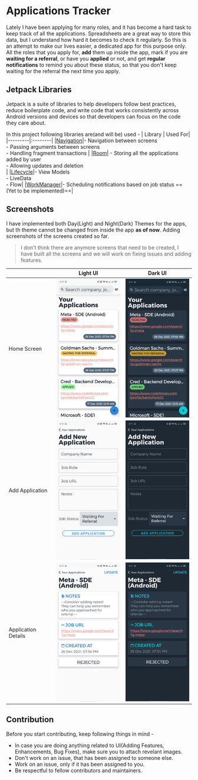 # Applications Tracker
Lately I have been applying for many roles, and it has become a hard task to keep track of all the applications. Spreadsheets are a great way to store this data, but I understand how hard it becomes to check it regularly.
So this is an attempt to make our lives easier, a dedicated app for this purpose only. All the roles that you apply for, **add** them up inside the app, mark if you are **waiting for a referral**, or have you **applied** or not, and get **regular notifications** to remind you about these status, so that you don't keep waiting for the referral the next time you apply.

## Jetpack Libraries
Jetpack is a suite of libraries to help developers follow best practices, reduce boilerplate code, and write code that works consistently across Android versions and devices so that developers can focus on the code they care about. 

In this project following libraries are(and will be) used -
| Library | Used For|
|---------|:--------|
|[Navigation](https://developer.android.com/jetpack/androidx/releases/navigation)|- Navigation between screens <br> - Passing arguments between screens <br> - Handling fragment transactions |
|[Room](https://developer.android.com/jetpack/androidx/releases/room)| - Storing all the applications added by user <br> - Allowing updates and deletion <br>|
|[Lifecycle](https://developer.android.com/jetpack/androidx/releases/lifecycle)|- View Models <br> - LiveData <br> - Flow|
|[WorkManager](https://developer.android.com/jetpack/androidx/releases/work)|- Scheduling notifications based on job status ==(Yet to be implemented)==|

## Screenshots
I have implemented both Day(Light) and Night(Dark) Themes for the apps, but th theme cannot be changed from inside the app **as of now**. Adding screenshots of the screens created so far.
> I don't think there are anymore screens that need to be created, I have built all the screens and we will work on fixing issues and adding features.

|    | Light UI | Dark UI |
|----|----------|---------|
|Home Screen|<img src="screenshots/home-light.jpeg" alt="Home Light UI" width="200px">|<img src="screenshots/home-dark.jpeg" alt="Home Dark UI" width="200px">|
|Add Application|<img src="screenshots/add-application-light.jpeg" alt="Add Application Light UI" width="200px">|<img src="screenshots/add-application-dark.jpeg" alt="Add Application Dark UI" width="200px">|
|Application Details|<img src="screenshots/application-details-light.jpeg" alt="Application Details Light UI" width="200px">|<img src="screenshots/application-details-dark.jpeg" alt="Application Details Dark UI" width="200px">|

## Contribution
Before you start contributing, keep following things in mind - 
* In case you are doing anything related to UI(Adding Features, Enhancements, Bug Fixes), make sure you to attach revelant images.
* Don't work on an issue, that has been assigned to someone else.
* Work on an issue, only if it has been assigned to you.
* Be respectful to fellow contributors and maintainers.
